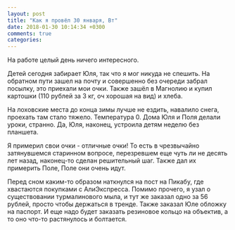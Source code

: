 ```yaml
---
layout: post
title: "Как я провёл 30 января, Вт"
date: 2018-01-30 10:14:34 +0300
comments: true
categories: 
---
```

На работе целый день ничего интересного.

Детей сегодня забирает Юля, так что я мог никуда не спешить. На обратном пути зашел на почту и совершенно без очереди забрал посылку, это приехали мои очки. Также зашёл в Магнолию и купил картошки (110 рублей за 3 кг, оч хорошая на вид) и хлеба. 

На лоховские места до конца зимы лучше не ездить, навалило снега, проехать там стало тяжело. Температура 0. Дома Юля и Поля делали уроки, странно. Да, Юля, наконец, устроила детям неделю без планшета.

Я примерил свои очки - отличные очки! То есть в чрезвычайно затянувшемся старинном вопросе, перезревшем еще чуть ли не десять лет назад, наконец-то сделан решительный шаг. Также дал их примерить Поле, Поле они очень идут.

Перед сном каким-то образом наткнулся на пост на Пикабу, где хвастаются покупками с АлиЭкспресса. Помимо прочего, я узал о существовании турмалинового мыла, и тут же заказал одно за 56 рублей, просто чтобы держаться в тренде. Также заказал Юле обложку на паспорт. И еще надо будет заказать резиновое кольцо на объектив, а то оно что-то растянулось и болтается.